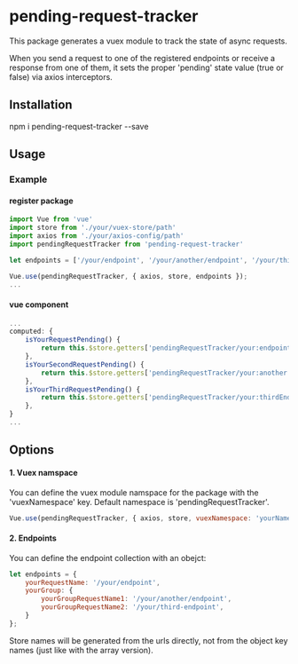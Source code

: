 # pending-request-tracker

This package generates a vuex module to track the state of async requests.

When you send a request to one of the registered endpoints or receive a response from one of them, it sets the proper 'pending' state value (true or false) via axios interceptors.

## Installation

npm i pending-request-tracker --save

## Usage

### Example

#### register package

```javascript
import Vue from 'vue'
import store from './your/vuex-store/path'
import axios from './your/axios-config/path'
import pendingRequestTracker from 'pending-request-tracker'

let endpoints = ['/your/endpoint', '/your/another/endpoint', '/your/third-endpoint'];

Vue.use(pendingRequestTracker, { axios, store, endpoints });
...
```

#### vue component

```javascript
...
computed: {
    isYourRequestPending() {
        return this.$store.getters['pendingRequestTracker/your:endpoint']();
    },
    isYourSecondRequestPending() {
        return this.$store.getters['pendingRequestTracker/your:another:endpoint']();
    },
    isYourThirdRequestPending() {
        return this.$store.getters['pendingRequestTracker/your:thirdEndpoint']();
    },
}
...
```

## Options

#### 1. Vuex namspace

You can define the vuex module namspace for the package with the 'vuexNamespace' key. Default namespace is 'pendingRequestTracker'.

```javascript
Vue.use(pendingRequestTracker, { axios, store, vuexNamespace: 'yourNamespace' });
```
#### 2. Endpoints

You can define the endpoint collection with an obejct: 

```javascript
let endpoints = {
    yourRequestName: '/your/endpoint',
    yourGroup: {
        yourGroupRequestName1: '/your/another/endpoint',
        yourGroupRequestName2: '/your/third-endpoint',
    }
};
```

Store names will be generated from the urls directly, not from the object key names (just like with the array version).
